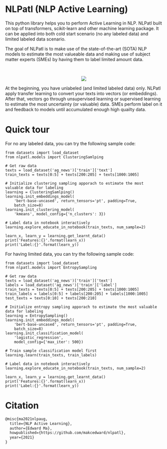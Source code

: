 # NLPatl (NLP Active Learning)

This python library helps you to perform Active Learning in NLP. NLPatl built on top of transformers, scikit-learn and other machine learning package. It can be applied into both cold start scenario (no any labeled data) and limited labeled data scenario.

The goal of NLPatl is to make use of the state-of-the-art (SOTA) NLP models to estimate the most valueable data and making use of subject matter experts (SMEs) by having them to label limited amount data. 

<br><p align="center"><img src="https://github.com/makcedward/nlpatl/blob/master/res/architecture.png"/></p>
At the beginning, you have unlabeled (and limited labeled data) only. NLPatl apply transfer learning to convert your texts into vectors (or embeddings). After that, vectors go through unsupervised learning or supervised learning to estimate the most uncertainty (or valuable) data. SMEs perform label on it and feedback to models until accumulated enough high quailty data.

# Quick tour

For no any labeled data, you can try the following sample code:
```
from datasets import load_dataset
from nlpatl.models import ClusteringSamlping

# Get raw data
texts = load_dataset('ag_news')['train']['text']
train_texts = texts[0:5] + texts[200:205] + texts[1000:1005]

# Initialize clustering sampling apporach to estimate the most valuable data for labeling
learning = ClusteringSamlping()
learning.init_embeddings_model(
    'bert-base-uncased', return_tensors='pt', padding=True, 
    batch_size=8)
learning.init_clustering_model(
    'kmeans', model_config={'n_clusters': 3})

# Label data in notebook interactively
learning.explore_educate_in_notebook(train_texts, num_sample=2)

learn_x, learn_y = learning.get_learnt_data()
print('Features:{}'.format(learn_x))
print('Label:{}'.format(learn_y))
```

For having limited data, you can try the following sample code:
```
from datasets import load_dataset
from nlpatl.models import EntropySampling

# Get raw data
texts = load_dataset('ag_news')['train']['text']
labels = load_dataset('ag_news')['train']['label']
train_texts = texts[0:5] + texts[200:205] + texts[1000:1005]
train_labels = labels[0:5] + labels[200:205] + labels[1000:1005]
test_texts = texts[0:10] + texts[200:210]

# Initialize entropy sampling apporach to estimate the most valuable data for labeling
learning = EntropySampling()
learning.init_embeddings_model(
    'bert-base-uncased', return_tensors='pt', padding=True,
    batch_size=8)
learning.init_classification_model(
    'logistic_regression',
    model_config={'max_iter': 500})

# Train sample classification model first
learning.learn(train_texts, train_labels)

# Label data in notebook interactively
learning.explore_educate_in_notebook(train_texts, num_sample=2)

learn_x, learn_y = learning.get_learnt_data()
print('Features:{}'.format(learn_x))
print('Label:{}'.format(learn_y))
```

# Citation

```latex
@misc{ma2021nlpaug,
  title={NLP Active Learning},
  author={Edward Ma},
  howpublished={https://github.com/makcedward/nlpatl},
  year={2021}
}
```